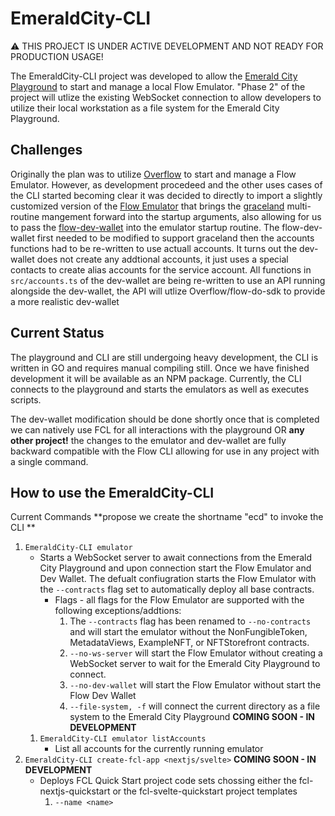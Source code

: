 # EmeraldCity-CLI

:warning: THIS PROJECT IS UNDER ACTIVE DEVELOPMENT AND NOT READY FOR PRODUCTION USAGE!

The EmeraldCity-CLI project was developed to allow the [Emerald City Playground](https://github.com/BoiseITGuru/tx-script-utility/tree/dev-local-emulator) to start and manage a local Flow Emulator. "Phase 2" of the project will utlize the existing WebSocket connection to allow developers to utilize their local workstation as a file system for the Emerald City Playground.

## Challenges

Originally the plan was to utilize [Overflow](https://github.com/bjartek/overflow) to start and manage a Flow Emulator. However, as development procedeed and the other uses cases of the CLI started becoming clear it was decided to directly to import a slightly customized version of the [Flow Emulator](https://github.com/onflow/flow-emulator) that brings the [graceland](https://github.com/psiemens/graceland) multi-routine mangement forward into the startup arguments, also allowing for us to pass the [flow-dev-wallet](https://github.com/BoiseITGuru/fcl-dev-wallet/tree/dev-full-accounts) into the emulator startup routine. The flow-dev-wallet first needed to be modified to support graceland then the accounts functions had to be re-written to use actuall accounts. It turns out the dev-wallet does not create any addtional accounts, it just uses a special contacts to create alias accounts for the service account. All functions in ```src/accounts.ts``` of the dev-wallet are being re-written to use an API running alongside the dev-wallet, the API will utlize Overflow/flow-do-sdk to provide a more realistic dev-wallet

## Current Status

The playground and CLI are still undergoing heavy development, the CLI is written in GO and requires manual compiling still. Once we have finished development it will be available as an NPM package. Currently, the CLI connects to the playground and starts the emulators as well as executes scripts.

The dev-wallet modification should be done shortly once that is completed we can natively use FCL for all interactions with the playground OR **any other project!** the changes to the emulator and dev-wallet are fully backward compatible with the Flow CLI allowing for use in any project with a single command.

## How to use the EmeraldCity-CLI

Current Commands **propose we create the shortname "ecd" to invoke the CLI **

1. ```EmeraldCity-CLI emulator```
    * Starts a WebSocket server to await connections from the Emerald City Playground and upon connection start the Flow Emulator and Dev Wallet. The defualt confiugration starts the Flow Emulator with the ```--contracts``` flag set to automatically deploy all base contracts.
        * Flags - all flags for the Flow Emulator are supported with the following exceptions/addtions:
            1. The ```--contracts``` flag has been renamed to ```--no-contracts``` and will start the emulator without the NonFungibleToken, MetadataViews, ExampleNFT, or NFTStorefront contracts.
            2. ```--no-ws-server``` will start the Flow Emulator without creating a WebSocket server to wait for the Emerald City Playground to connect.
            3. ```--no-dev-wallet``` will start the Flow Emulator without start the Flow Dev Wallet
            4. ```--file-system, -f``` will connect the current directory as a file system to the Emerald City Playground **COMING SOON - IN DEVELOPMENT**
    1. ```EmeraldCity-CLI emulator listAccounts```
        * List all accounts for the currently running emulator
2. ```EmeraldCity-CLI create-fcl-app <nextjs/svelte>``` **COMING SOON - IN DEVELOPMENT**
    * Deploys FCL Quick Start project code sets chossing either the fcl-nextjs-quickstart or the fcl-svelte-quickstart project templates
        1. ```--name <name>```